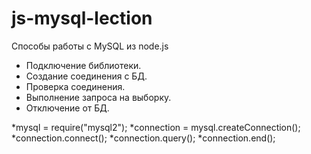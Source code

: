 # js-mysql-lection
 Способы работы с MySQL из node.js
 
 * Подключение библиотеки.
 * Создание соединения с БД.
 * Проверка соединения.
 * Выполнение запроса на выборку.
 * Отключение от БД.
 
*mysql = require("mysql2");
*connection = mysql.createConnection();
*connection.connect();
*connection.query();
*connection.end();
